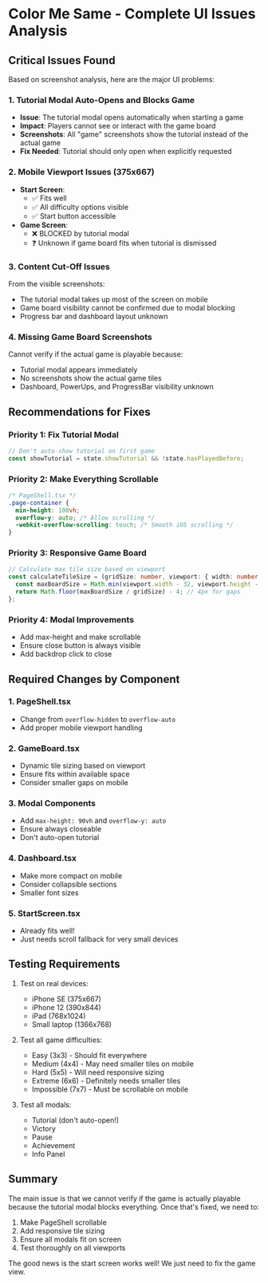# Color Me Same - Complete UI Issues Analysis

## Critical Issues Found

Based on screenshot analysis, here are the major UI problems:

### 1. **Tutorial Modal Auto-Opens and Blocks Game**
- **Issue**: The tutorial modal opens automatically when starting a game
- **Impact**: Players cannot see or interact with the game board
- **Screenshots**: All "game" screenshots show the tutorial instead of the actual game
- **Fix Needed**: Tutorial should only open when explicitly requested

### 2. **Mobile Viewport Issues (375x667)**
- **Start Screen**: 
  - ✅ Fits well
  - ✅ All difficulty options visible
  - ✅ Start button accessible
- **Game Screen**: 
  - ❌ BLOCKED by tutorial modal
  - ❓ Unknown if game board fits when tutorial is dismissed

### 3. **Content Cut-Off Issues**
From the visible screenshots:
- The tutorial modal takes up most of the screen on mobile
- Game board visibility cannot be confirmed due to modal blocking
- Progress bar and dashboard layout unknown

### 4. **Missing Game Board Screenshots**
Cannot verify if the actual game is playable because:
- Tutorial modal appears immediately
- No screenshots show the actual game tiles
- Dashboard, PowerUps, and ProgressBar visibility unknown

## Recommendations for Fixes

### Priority 1: Fix Tutorial Modal
```typescript
// Don't auto-show tutorial on first game
const showTutorial = state.showTutorial && !state.hasPlayedBefore;
```

### Priority 2: Make Everything Scrollable
```css
/* PageShell.tsx */
.page-container {
  min-height: 100vh;
  overflow-y: auto; /* Allow scrolling */
  -webkit-overflow-scrolling: touch; /* Smooth iOS scrolling */
}
```

### Priority 3: Responsive Game Board
```typescript
// Calculate max tile size based on viewport
const calculateTileSize = (gridSize: number, viewport: { width: number, height: number }) => {
  const maxBoardSize = Math.min(viewport.width - 32, viewport.height - 200);
  return Math.floor(maxBoardSize / gridSize) - 4; // 4px for gaps
};
```

### Priority 4: Modal Improvements
- Add max-height and make scrollable
- Ensure close button is always visible
- Add backdrop click to close

## Required Changes by Component

### 1. PageShell.tsx
- Change from `overflow-hidden` to `overflow-auto`
- Add proper mobile viewport handling

### 2. GameBoard.tsx
- Dynamic tile sizing based on viewport
- Ensure fits within available space
- Consider smaller gaps on mobile

### 3. Modal Components
- Add `max-height: 90vh` and `overflow-y: auto`
- Ensure always closeable
- Don't auto-open tutorial

### 4. Dashboard.tsx
- Make more compact on mobile
- Consider collapsible sections
- Smaller font sizes

### 5. StartScreen.tsx
- Already fits well!
- Just needs scroll fallback for very small devices

## Testing Requirements

1. Test on real devices:
   - iPhone SE (375x667)
   - iPhone 12 (390x844)
   - iPad (768x1024)
   - Small laptop (1366x768)

2. Test all game difficulties:
   - Easy (3x3) - Should fit everywhere
   - Medium (4x4) - May need smaller tiles on mobile
   - Hard (5x5) - Will need responsive sizing
   - Extreme (6x6) - Definitely needs smaller tiles
   - Impossible (7x7) - Must be scrollable on mobile

3. Test all modals:
   - Tutorial (don't auto-open!)
   - Victory
   - Pause
   - Achievement
   - Info Panel

## Summary

The main issue is that we cannot verify if the game is actually playable because the tutorial modal blocks everything. Once that's fixed, we need to:

1. Make PageShell scrollable
2. Add responsive tile sizing
3. Ensure all modals fit on screen
4. Test thoroughly on all viewports

The good news is the start screen works well! We just need to fix the game view.